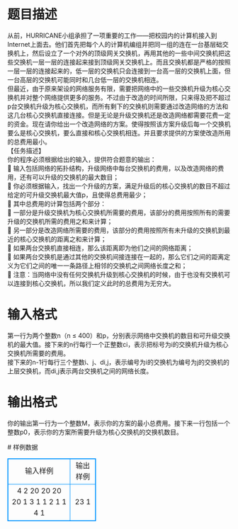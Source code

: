 # 

 
 # 题目描述 
<p>
从前，HURRICANE小组承担了一项重要的工作——把校园内的计算机接入到Internet上面去。他们首先把每个人的计算机编组并把同一组的连在一台基层础交换机上，然后设立了一个对外的顶级网关交换机，再用其他的一些中间交换机把这些交换机一层一层的连接起来接到顶级网关交换机上。而且交换机都是严格的按照一层一层的连接起来的，低一层的交换机只会连接到一台高一层的交换机上面，但一台高层的交换机可能同时和几台低一层的交换机相连。<br>但最近，由于原来架设的网络服务有限，需要把网络中的一些交换机升级为核心交换机并对整个网络提供更多的服务。不过由于改造的时间所限，只来得及把不超过p台交换机升级为核心交换机，而所有剩下的交换机则需要通过改造网络的方法和这几台核心交换机直接连接。但是无论是升级交换机还是改造网络都需要花费一定的资金。现在请你给出一个改造网络的方案。使得按照该方案升级后每一个交换机要么是核心交换机，要么直接和核心交换机相连。并且要求提供的方案使改造所用的总费用最小。<br>【任务描述】<br>你的程序必须根据给出的输入，提供符合题意的输出：<br>&#61548;	输入包括网络的拓扑结构，升级网络中每台交换机的费用，以及改造网络的费用，还有可以升级的交换机的最大数目；<br>&#61548;	你必须根据输入，找出一个升级的方案，满足升级后的核心交换机的数目不超过给定的可升级交换机最大值p，且使得总费用最少；<br>&#61548;	其中总费用的计算包括两个部分：<br>&#61550;	一部分是升级交换机为核心交换机所需要的费用，该部分的费用按照所有的需要升级的交换机所需的费用之和来计算；<br>&#61550;	另一部分是改造网络所需要的费用，该部分的费用按照所有未升级的交换机到最近的核心交换机的距离之和来计算；<br>&#61557;	如果两台交换机直接相连，那么该距离即为他们之间的网络距离；<br>&#61557;	如果两台交换机是通过其他的交换机间接连接在一起的，那么它们之间的距离定义为它们之间的唯一一条路径上相邻的交换机之间网络长度之和；<br>&#61550;	注意：当网络中没有任何交换机升级到核心交换机的时候，由于也没有交换机可以连接到核心交换机，所以我们定义此时的总费用为无穷大。<br></p> 

 
 # 输入格式 
<p>
第一行为两个整数n（n ≤ 400）和p，分别表示网络中交换机的数目和可升级交换机的最大值。接下来的n行每行一个正整数ci，表示把标号为i的交换机升级为核心交换机所需要的费用。<br>接下来的n-1行每行三个整数i、j、di,j，表示编号为i的交换机为编号为j的交换机的上层交换机，而di,j表示两台交换机之间的网络长度。<br></p> 

 
 # 输出格式 
<p>
你的输出第一行为一个整数M，表示你的方案的最小总费用。接下来一行包括一个整数p0，表示你的方案所需要升级为核心交换机的交换机数目。<br></p> 
# 样例数据
<style>
        table,table tr th, table tr td { border:1px solid #0094ff; }
        table { width: 200px; min-height: 25px; line-height: 25px; text-align: center; border-collapse: collapse;}   
    </style>
<table>
	<tr>
		<td>输入样例</td>
		<td>输出样例</td>
	</tr>
<tr><td>4 2
20
20
20
20
1 3 1
1 2 1
1 4 1
</td><td>23
1</td></tr></table>
